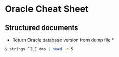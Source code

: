# Oracle Cheat Sheet

## Structured documents

 * Return Oracle database version from dump file  *

```sh
$ strings FILE.dmp | head -n 5

```